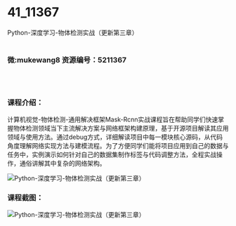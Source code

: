 # 41_11367
Python-深度学习-物体检测实战（更新第三章）
<br/></br>
<h3>微:mukewang8 资源编号：5211367</h3>
<br/></br>
<h3>课程介绍：</h3>
<p>计算机视觉-<a title="查看与 物体检测 相关的文章" target="_blank">物体检测</a>-通用解决框架Mask-Rcnn实战课程旨在帮助同学们快速掌握<a title="查看与 物体检测 相关的文章" target="_blank">物体检测</a>领域当下主流解决方案与网络框架构建原理，基于开源项目解读其应用领域与使用方法。通过debug方式，详细解读项目中每一模块核心源码，从代码角度理解网络实现方法与建模流程。为了方便同学们能将项目应用到自己的数据与任务中，实例演示如何针对自己的数据集制作标签与代码调整方法，全程实战操作，通俗讲解其中复杂的网络架构。</p>
<p><img src="https://www.ko996.com/wp-content/uploads/img/2020/03/1-137.png" alt="Python-深度学习-物体检测实战（更新第三章）"></p>
<div class="info-desc">
<h3>课程截图：</h3>
<p><img src="https://www.ko996.com/wp-content/uploads/img/2020/03/1-155.png" alt="Python-深度学习-物体检测实战（更新第三章）"></p>


			
</div>
